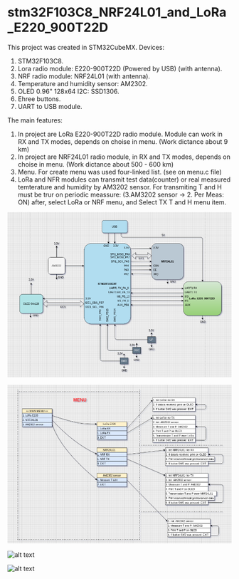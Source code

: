 # stm32F103C8_NRF24L01_and_LoRa_E220_900T22D
This project was created in STM32CubeMX.
Devices: 
1. STM32F103C8.
2. Lora radio module: E220-900T22D (Powered by USB) (with antenna).
3. NRF radio module: NRF24L01 (with antenna).
4. Temperature and humidity sensor: AM2302.
5. OLED 0.96" 128x64 I2C: SSD1306.
6. Еhree buttons.
7. UART to USB module.

The main features:
1. In project are LoRa E220-900T22D radio module. Module can work in RX and TX modes, depends on choise in menu. (Work dictance about 9 km)
2. In project are  NRF24L01 radio module, in RX and TX modes, depends on choise in menu. (Work dictance about 500 - 600 km)
3. Menu. For create menu was used four-linked list. (see on menu.c file)
4. LoRa and NFR modules can transmit test data(counter) or real measured temterature and humidity by AM3202 sensor. For transmiting T and H must be trur on periodic meassure:  (3.AM3202 sensor -> 2. Per Meas: ON) after, select LoRa or NRF menu, and Select TX T and H menu item.

![alt text](https://github.com/OlegDemk/stm32F103C8_NRF24L01_and_LoRa_E220_900T22D/blob/main/schem_device.png)


![alt text](https://github.com/OlegDemk/stm32F103C8_NRF24L01_and_LoRa_E220_900T22D/blob/main/program_structure.png)

![alt text](https://github.com/OlegDemk/stm32F103C8_NRF24L01_and_LoRa_E220_900T22D/blob/main/20210913_162651.jpg)

![alt text](https://github.com/OlegDemk/stm32F103C8_NRF24L01_and_LoRa_E220_900T22D/blob/main/20210913_163217.jpg)
